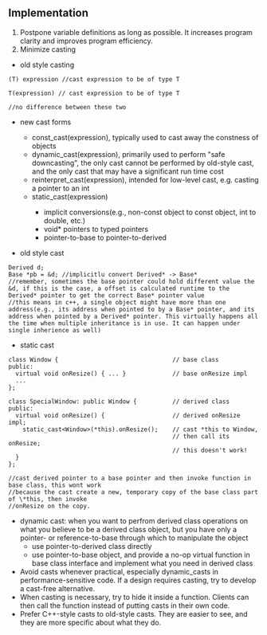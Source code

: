 ## Implementation
1. Postpone variable definitions as long as possible. It increases program clarity and improves program efficiency.
2. Minimize casting
- old style casting
```
(T) expression //cast expression to be of type T

T(expression) // cast expression to be of type T

//no difference between these two
```
- new cast forms
  - const_cast<T>(expression), typically used to cast away the constness of objects
  - dynamic_cast<T>(expression), primarily used to perform "safe downcasting", the only cast cannot be performed by old-style cast, and the only cast that may have a significant run time cost
  - reinterpret_cast<T>(expression), intended for low-level cast, e.g. casting a pointer to an int
  - static_cast<T>(expression)
    - implicit conversions(e.g., non-const object to const object, int to double, etc.) 
    - void* pointers to typed pointers
    - pointer-to-base to pointer-to-derived
 
- old style cast
```
Derived d;
Base *pb = &d; //implicitlu convert Derived* -> Base*
//remember, sometimes the base pointer could hold different value the &d, if this is the case, a offset is calculated runtime to the Derived* pointer to get the correct Base* pointer value
//this means in c++, a single object might have more than one address(e.g., its address when pointed to by a Base* pointer, and its address when pointed by a Derived* pointer. This virtually happens all the time when multiple inheritance is in use. It can happen under single inherience as well)
```

- static cast
```
class Window {                                // base class
public:
  virtual void onResize() { ... }             // base onResize impl
  ...
};

class SpecialWindow: public Window {          // derived class
public:
  virtual void onResize() {                   // derived onResize impl;
    static_cast<Window>(*this).onResize();    // cast *this to Window,
                                              // then call its onResize;
                                              // this doesn't work!
  }
};

//cast derived pointer to a base pointer and then invoke function in base class, this wont work 
//because the cast create a new, temporary copy of the base class part of \*this, then invoke 
//onResize on the copy.
```

- dynamic cast: when you want to perfrom derived class operations on what you believe to be a derived class object, but you have only a pointer- or reference-to-base through which to manipulate the object
  - use pointer-to-derived class directly
  - use pointer-to-base object, and provide a no-op virtual function in base class interface and implement what you need in derived class
- Avoid casts whenever practical, especially dynamic_casts in performance-sensitive code. If a design requires casting, try to develop a cast-free alternative.
- When casting is necessary, try to hide it inside a function. Clients can then call the function instead of putting casts in their own code.
- Prefer C++-style casts to old-style casts. They are easier to see, and they are more specific about what they do.



